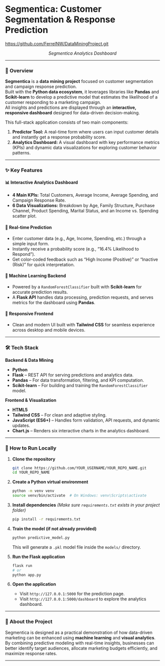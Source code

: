 # **Segmentica: Customer Segmentation & Response Prediction**

https://github.com/FerrelNW/DataMiningProject.git
*<p align="center">Segmentica Analytics Dashboard</p>*

---

### 📖 **Overview**

**Segmentica** is a **data mining project** focused on customer segmentation and campaign response prediction.  
Built with the **Python data ecosystem**, it leverages libraries like **Pandas** and **Scikit-learn** to develop a predictive model that estimates the likelihood of a customer responding to a marketing campaign.  
All insights and predictions are displayed through an **interactive, responsive dashboard** designed for data-driven decision-making.

This full-stack application consists of two main components:
1. **Predictor Tool:** A real-time form where users can input customer details and instantly get a response probability score.
2. **Analytics Dashboard:** A visual dashboard with key performance metrics (KPIs) and dynamic data visualizations for exploring customer behavior patterns.

---

### ✨ **Key Features**

#### 📊 **Interactive Analytics Dashboard**
- **4 Main KPIs:** Total Customers, Average Income, Average Spending, and Campaign Response Rate.  
- **6 Data Visualizations:** Breakdown by Age, Family Structure, Purchase Channel, Product Spending, Marital Status, and an Income vs. Spending scatter plot.

#### 🔮 **Real-time Prediction**
- Enter customer data (e.g., Age, Income, Spending, etc.) through a simple input form.  
- Instantly receive a probability score (e.g., “16.4% Likelihood to Respond”).  
- Get color-coded feedback such as “High Income (Positive)” or “Inactive (Risk)” for quick interpretation.

#### 🤖 **Machine Learning Backend**
- Powered by a `RandomForestClassifier` built with **Scikit-learn** for accurate prediction results.  
- A **Flask API** handles data processing, prediction requests, and serves metrics for the dashboard using **Pandas**.

#### 🎨 **Responsive Frontend**
- Clean and modern UI built with **Tailwind CSS** for seamless experience across desktop and mobile devices.

---

### 🛠️ **Tech Stack**

**Backend & Data Mining**
- **Python**
- **Flask** – REST API for serving predictions and analytics data.  
- **Pandas** – For data transformation, filtering, and KPI computation.  
- **Scikit-learn** – For building and training the `RandomForestClassifier` model.

**Frontend & Visualization**
- **HTML5**
- **Tailwind CSS** – For clean and adaptive styling.  
- **JavaScript (ES6+)** – Handles form validation, API requests, and dynamic updates.  
- **Chart.js** – Renders six interactive charts in the analytics dashboard.

---

### 🚀 **How to Run Locally**

1. **Clone the repository**
    ```bash
    git clone https://github.com/YOUR_USERNAME/YOUR_REPO_NAME.git
    cd YOUR_REPO_NAME
    ```

2. **Create a Python virtual environment**
    ```bash
    python -m venv venv
    source venv/bin/activate  # On Windows: venv\Scripts\activate
    ```

3. **Install dependencies**
    *(Make sure `requirements.txt` exists in your project folder)*  
    ```bash
    pip install -r requirements.txt
    ```

4. **Train the model (if not already provided)**
    ```bash
    python predictive_model.py
    ```
    This will generate a `.pkl` model file inside the `models/` directory.

5. **Run the Flask application**
    ```bash
    flask run
    # or
    python app.py
    ```

6. **Open the application**
    - Visit `http://127.0.0.1:5000` for the prediction page.  
    - Visit `http://127.0.0.1:5000/dashboard` to explore the analytics dashboard.

---

### 🧠 **About the Project**

Segmentica is designed as a practical demonstration of how data-driven marketing can be enhanced using **machine learning** and **visual analytics**.  
By combining predictive modeling with real-time insights, businesses can better identify target audiences, allocate marketing budgets efficiently, and maximize response rates.

---
